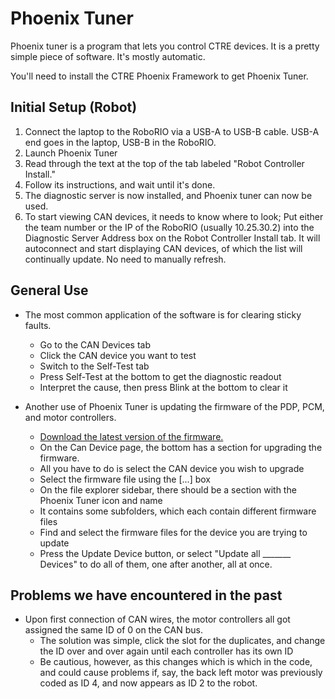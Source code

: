 # Phoenix Tuner

Phoenix tuner is a program that lets you control CTRE devices. It is a pretty simple piece of software. It's mostly automatic.

You'll need to install the CTRE Phoenix Framework to get Phoenix Tuner.

## Initial Setup (Robot)

1. Connect the laptop to the RoboRIO via a USB-A to USB-B cable. USB-A end goes in the laptop, USB-B in the RoboRIO.
2. Launch Phoenix Tuner
3. Read through the text at the top of the tab labeled "Robot Controller Install."
4. Follow its instructions, and wait until it's done.
5. The diagnostic server is now installed, and Phoenix tuner can now be used.
6. To start viewing CAN devices, it needs to know where to look; Put either the team number or the IP of the RoboRIO (usually 10.25.30.2) into the Diagnostic Server Address box on the Robot Controller Install tab. It will autoconnect and start displaying CAN devices, of which the list will continually update. No need to manually refresh.

## General Use

- The most common application of the software is for clearing sticky faults.
  - Go to the CAN Devices tab 
  - Click the CAN device you want to test
  - Switch to the Self-Test tab
  - Press Self-Test at the bottom to get the diagnostic readout
  - Interpret the cause, then press Blink at the bottom to clear it

- Another use of Phoenix Tuner is updating the firmware of the PDP, PCM, and motor controllers. 
  - [Download the latest version of the firmware.](https://store.ctr-electronics.com/talon-srx/#product_tabs_technical_resources)
  - On the Can Device page, the bottom has a section for upgrading the firmware.
  - All you have to do is select the CAN device you wish to upgrade
  - Select the firmware file using the [...] box
  - On the file explorer sidebar, there should be a section with the Phoenix Tuner icon and name
  - It contains some subfolders, which each contain different firmware files
  - Find and select the firmware files for the device you are trying to update
  - Press the Update Device button, or select "Update all _______ Devices" to do all of them, one after another, all at once.

## Problems we have encountered in the past

- Upon first connection of CAN wires, the motor controllers all got assigned the same ID of 0 on the CAN bus.
  - The solution was simple, click the slot for the duplicates, and change the ID over and over again until each controller has its own ID
  - Be cautious, however, as this changes which is which in the code, and could cause problems if, say, the back left motor was previously coded as ID 4, and now appears as ID 2 to the robot. 